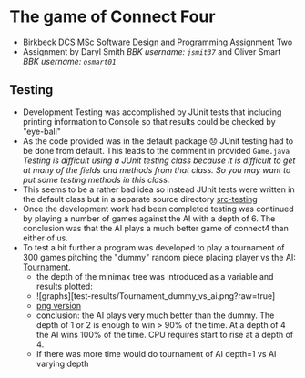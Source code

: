 # The game of Connect Four
* Birkbeck DCS MSc Software Design and Programming Assignment Two
* Assignment by  Daryl Smith *BBK username: `jsmit37`* and Oliver Smart  *BBK username: `osmart01`*


## Testing
* Development Testing was accomplished by JUnit tests that including printing information to Console 
so that results could be checked by "eye-ball"
* As the code provided was in the default package :disappointed: JUnit testing had to be done from default. This leads to the comment
in provided `Game.java`  *Testing is difficult using a JUnit testing class because it is difficult to get at many of the fields and methods from that class. So you may want to put some testing methods in this class.*
* This seems to be a rather bad idea so instead JUnit tests were written in the default class but in a separate source directory
[src-testing](src-testing)
* Once the development work had been completed testing was continued by playing a number of games against the AI with a depth of 6. The conclusion was that the AI plays a much better game of connect4 than either of us.
* To test a bit further a program was developed to play a tournament of 300 games pitching the "dummy" random piece placing player vs the AI: [Tournament](src-testing/Tournament.java).
  * the depth of the minimax tree was introduced as a variable and results plotted:
  * ![graphs][test-results/Tournament_dummy_vs_ai.png?raw=true]
  * [png version](test-results/Tournament_dummy_vs_ai.png)
  * conclusion: the AI plays very much better than the dummy. The depth of 1 or 2 is enough to win > 90% of the time. At a depth of 4
    the AI wins 100% of the time. CPU requires start to rise at a depth of 4.
  * If there was more time would do tournament of AI depth=1 vs AI varying depth


        
